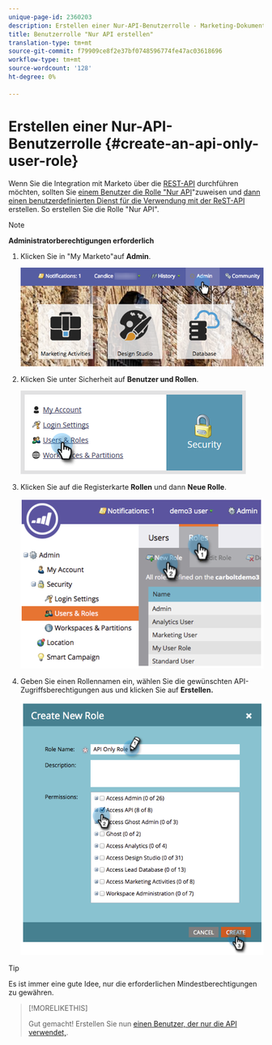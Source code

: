 ```yaml
---
unique-page-id: 2360203
description: Erstellen einer Nur-API-Benutzerrolle - Marketing-Dokumente - Produktdokumentation
title: Benutzerrolle "Nur API erstellen"
translation-type: tm+mt
source-git-commit: f79909ce8f2e37bf0748596774fe47ac03618696
workflow-type: tm+mt
source-wordcount: '128'
ht-degree: 0%

---
```



# Erstellen einer Nur-API-Benutzerrolle {#create-an-api-only-user-role}

Wenn Sie die Integration mit Marketo über die [REST-API](https://developers.marketo.com/documentation/rest/) durchführen möchten, sollten Sie [einem Benutzer die Rolle &quot;Nur API](/help/marketo/product-docs/administration/users-and-roles/create-an-api-only-user.md)&quot;zuweisen und [dann einen benutzerdefinierten Dienst für die Verwendung mit der ReST-API](/help/marketo/product-docs/administration/additional-integrations/create-a-custom-service-for-use-with-rest-api.md) erstellen. So erstellen Sie die Rolle &quot;Nur API&quot;.

>[!NOTE]
>
>**Administratorberechtigungen erforderlich**

1. Klicken Sie in &quot;My Marketo&quot;auf **Admin**.

   ![](assets/adminhand-1.png)

1. Klicken Sie unter Sicherheit auf **Benutzer und Rollen**.

   ![](assets/two.png)

1. Klicken Sie auf die Registerkarte **Rollen** und dann **Neue Rolle**.

   ![](assets/image2014-9-16-13-3a47-3a12.png)

1. Geben Sie einen Rollennamen ein, wählen Sie die gewünschten API-Zugriffsberechtigungen aus und klicken Sie auf **Erstellen.**

   ![](assets/image2014-9-16-13-3a47-3a36.png)

>[!TIP]
>
>Es ist immer eine gute Idee, nur die erforderlichen Mindestberechtigungen zu gewähren.

>[!MORELIKETHIS]
>
>Gut gemacht! Erstellen Sie nun [einen Benutzer, der nur die API verwendet,](/help/marketo/product-docs/administration/users-and-roles/create-an-api-only-user-role.md).
